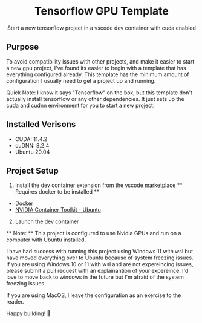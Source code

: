 <h1 align="center">Tensorflow GPU Template</h1>

<p align="center">Start a new tensorflow project in a vscode dev container with cuda enabled</p>

## Purpose

To avoid compatibility issues with other projects, and make it easier to start a new gpu project, I've found its easier to begin with a template that has everything configured already. This template has the minimum amount of configuration I usually need to get a project up and running.

Quick Note: I know it says "Tensorflow" on the box, but this template don't actually install tensorflow or any other dependencies. It just sets up the cuda and cudnn environment for you to start a new project.

## Installed Verisons

- CUDA: 11.4.2
- cuDNN: 8.2.4
- Ubuntu 20.04

## Project Setup

1. Install the dev container extension from the [vscode marketplace](https://marketplace.visualstudio.com/items?itemName=ms-vscode-remote.remote-containers) ** Requires docker to be installed **

- [Docker](https://docs.docker.com/engine/install/ubuntu/)
- [NVIDIA Container Toolkit - Ubuntu](https://docs.nvidia.com/datacenter/cloud-native/container-toolkit/install-guide.html#setting-up-nvidia-container-toolkit)

2. Launch the dev container

** Note: ** This project is configured to use Nvidia GPUs and run on a computer with Ubuntu installed.

I have had success with running this project using Windows 11 with wsl but have moved everything over to Ubuntu because of system freezing issues. If you are using Windows 10 or 11 with wsl and are not expereincing issues, please submit a pull request with an explainantion of your expereince. I'd love to move back to windows in the future but I'm afraid of the system freezing issues.

If you are using MacOS, I leave the configuration as an exercise to the reader.

Happy building! 🙂️
